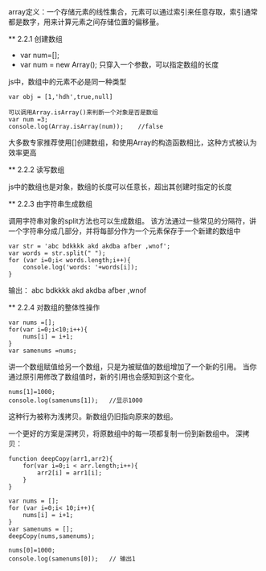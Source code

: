 array定义：一个存储元素的线性集合，元素可以通过索引来任意存取，索引通常都是数字，用来计算元素之间存储位置的偏移量。

** 2.2.1 创建数组

- var num=[];
- var num = new Array();  只穿入一个参数，可以指定数组的长度

js中，数组中的元素不必是同一种类型
```
var obj = [1,'hdh',true,null]

可以调用Array.isArray()来判断一个对象是否是数组
var num =3;
console.log(Array.isArray(num));    //false
```
大多数专家推荐使用[]创建数组，和使用Array的构造函数相比，这种方式被认为效率更高

** 2.2.2 读写数组

js中的数组也是对象，数组的长度可以任意长，超出其创建时指定的长度

** 2.2.3 由字符串生成数组

调用字符串对象的split方法也可以生成数组。
该方法通过一些常见的分隔符，讲一个字符串分成几部分，并将每部分作为一个元素保存于一个新建的数组中
```
var str = 'abc bdkkkk akd akdba afber ,wnof';
var words = str.split(" ");
for (var i=0;i< words.length;i++){
    console.log('words: '+words[i]);
}
```
输出： abc bdkkkk akd akdba afber ,wnof

** 2.2.4 对数组的整体性操作
```
var nums =[];
for(var i=0;i<10;i++){
    nums[i] = i+1;
}
var samenums =nums;
```
讲一个数组赋值给另一个数组，只是为被赋值的数组增加了一个新的引用。
当你通过原引用修改了数组值时，新的引用也会感知到这个变化。
```
nums[1]=1000;
console.log(samenums[1]);   //显示1000
```
这种行为被称为浅拷贝。新数组仍旧指向原来的数组。

一个更好的方案是深拷贝，将原数组中的每一项都复制一份到新数组中。
深拷贝：
```
function deepCopy(arr1,arr2){
    for(var i=0;i < arr.length;i++){
        arr2[i] = arr1[i];
    }
}

var nums = [];
for (var i=0;i< 10;i++){
    nums[i] = i+1;
}
var samenums = [];
deepCopy(nums,samenums);

nums[0]=1000;
console.log(samenums[0]);   // 输出1
```
